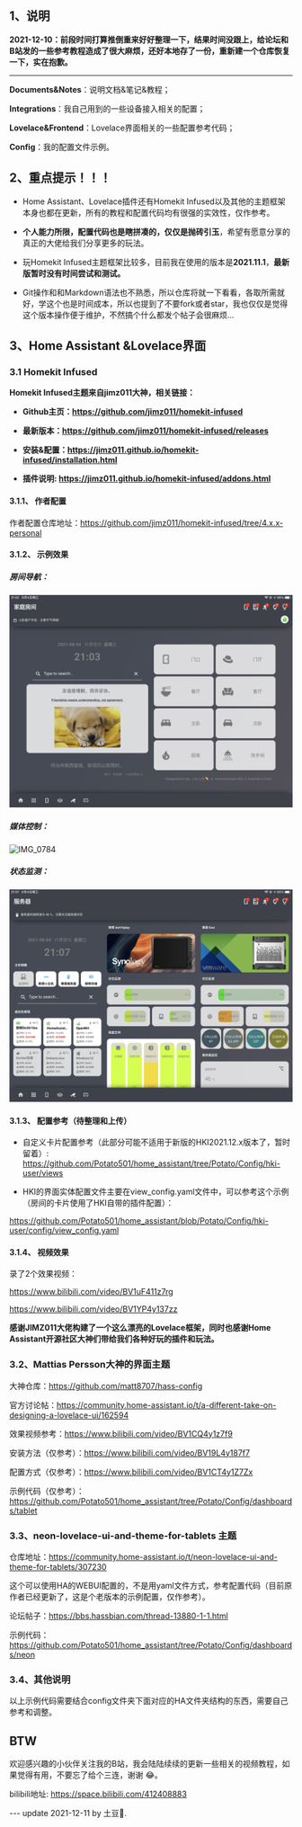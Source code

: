 ## 1、说明



**2021-12-10：前段时间打算推倒重来好好整理一下，结果时间没跟上，给论坛和B站发的一些参考教程造成了很大麻烦，还好本地存了一份，重新建一个仓库恢复一下，实在抱歉。**

---

**Documents&Notes**：说明文档&笔记&教程；

**Integrations**：我自己用到的一些设备接入相关的配置；

**Lovelace&Frontend**：Lovelace界面相关的一些配置参考代码；

**Config**：我的配置文件示例。


## 2、重点提示！！！



 - Home Assistant、Lovelace插件还有Homekit Infused以及其他的主题框架本身也都在更新，所有的教程和配置代码均有很强的实效性，仅作参考。

 - **个人能力所限，配置代码也是瞎拼凑的，仅仅是抛砖引玉**，希望有愿意分享的真正的大佬给我们分享更多的玩法。

- 玩Homekit Infused主题框架比较多，目前我在使用的版本是**2021.11.1**，**最新版暂时没有时间尝试和测试。**

- Git操作和和Markdown语法也不熟悉，所以仓库将就一下看看，各取所需就好，学这个也是时间成本，所以也提到了不要fork或者star，我也仅仅是觉得这个版本操作便于维护，不然搞个什么都发个帖子会很麻烦...

## 3、Home Assistant &Lovelace界面


### 3.1 Homekit Infused


**Homekit Infused主题来自jimz011大神，相关链接：**


- **Github主页：https://github.com/jimz011/homekit-infused**

- **最新版本：https://github.com/jimz011/homekit-infused/releases**

- **安装&配置：https://jimz011.github.io/homekit-infused/installation.html**

- **插件说明: https://jimz011.github.io/homekit-infused/addons.html**


####  3.1.1、 作者配置


作者配置仓库地址：https://github.com/jimz011/homekit-infused/tree/4.x.x-personal


####  3.1.2、 示例效果


#####  房间导航：

![IMG_0779](Screenshot/IMG_0779.PNG)

#####  媒体控制：

![IMG_0784](Screenshot/IMG_0784.PNG)

##### 状态监测：

![IMG_0792](Screenshot/IMG_0792.PNG)



####  3.1.3、 配置参考（待整理和上传）


 - 自定义卡片配置参考（此部分可能不适用于新版的HKI2021.12.x版本了，暂时留着）:
https://github.com/Potato501/home_assistant/tree/Potato/Config/hki-user/views


 - HKI的界面实体配置文件主要在view_config.yaml文件中，可以参考这个示例（房间的卡片使用了HKI自带的插件配置）：

https://github.com/Potato501/home_assistant/blob/Potato/Config/hki-user/config/view_config.yaml

####  3.1.4、 视频效果


录了2个效果视频：

https://www.bilibili.com/video/BV1uF411z7rg


https://www.bilibili.com/video/BV1YP4y137zz

**感谢JIMZ011大佬构建了一个这么漂亮的Lovelace框架，同时也感谢Home Assistant开源社区大神们带给我们各种好玩的插件和玩法。**


### 3.2、Mattias Persson大神的界面主题


大神仓库：https://github.com/matt8707/hass-config


官方讨论帖：https://community.home-assistant.io/t/a-different-take-on-designing-a-lovelace-ui/162594


效果视频参考：https://www.bilibili.com/video/BV1CQ4y1z7f9


安装方法（仅参考）：https://www.bilibili.com/video/BV19L4y187f7


配置方式（仅参考）：https://www.bilibili.com/video/BV1CT4y1Z7Zx


示例代码（仅参考）：https://github.com/Potato501/home_assistant/tree/Potato/Config/dashboards/tablet


### 3.3、neon-lovelace-ui-and-theme-for-tablets 主题


仓库地址：https://community.home-assistant.io/t/neon-lovelace-ui-and-theme-for-tablets/307230

这个可以使用HA的WEBUI配置的，不是用yaml文件方式，参考配置代码（目前原作者已经更新了，这是个老版本的示例配置，仅作参考）。


论坛帖子：https://bbs.hassbian.com/thread-13880-1-1.html


示例代码：https://github.com/Potato501/home_assistant/tree/Potato/Config/dashboards/neon


### 3.4、其他说明


以上示例代码需要结合config文件夹下面对应的HA文件夹结构的东西，需要自己参考和调整。


## BTW

欢迎感兴趣的小伙伴关注我的B站，我会陆陆续续的更新一些相关的视频教程，如果觉得有用，不要忘了给个三连，谢谢 😂。

bilibili地址: https://space.bilibili.com/412408883 

--- update 2021-12-11 by 土豆🥔.

